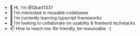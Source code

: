 - 👋 Hi, I’m @Qbart1337
- 👀 I’m interested in reusable codebases 
- 🌱 I’m currently learning typscript frameworks
- 💞️ I’m looking to collaborate on usability & frontend techstacks
- 📫 How to reach me: Be friendly, be reasonable. :)

<!---
Qbart1337/Qbart1337 is a ✨ special ✨ repository because its `README.md` (this file) appears on your GitHub profile.
You can click the Preview link to take a look at your changes.
--->
